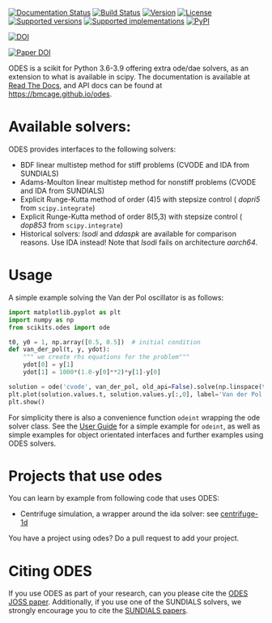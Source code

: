 [![Documentation Status](https://readthedocs.org/projects/scikits-odes/badge/?version=stable)](https://scikits-odes.readthedocs.org/en/stable/?badge=stable)
[![Build Status](https://travis-ci.org/bmcage/odes.svg?branch=master)](https://travis-ci.org/bmcage/odes)
[![Version](https://img.shields.io/pypi/v/scikits.odes.svg)](https://pypi.python.org/pypi/scikits.odes/)
[![License](https://img.shields.io/pypi/l/scikits.odes.svg)](https://pypi.python.org/pypi/scikits.odes/)
[![Supported versions](https://img.shields.io/pypi/pyversions/scikits.odes.svg)](https://pypi.python.org/pypi/scikits.odes/)
[![Supported implementations](https://img.shields.io/pypi/implementation/scikits.odes.svg)](https://pypi.python.org/pypi/scikits.odes/)
[![PyPI](https://img.shields.io/pypi/status/scikits.odes.svg)](https://pypi.python.org/pypi/scikits.odes/)


[![DOI](https://zenodo.org/badge/DOI/10.5281/zenodo.5511691.svg)](https://doi.org/10.5281/zenodo.5511691)


[![Paper DOI](http://joss.theoj.org/papers/10.21105/joss.00165/status.svg)](https://doi.org/10.21105/joss.00165)


ODES is a scikit for Python 3.6-3.9 offering extra ode/dae solvers, as an extension to what is available in scipy.
The documentation is available at [Read The Docs](https://scikits-odes.readthedocs.io/), and API docs can be found at https://bmcage.github.io/odes.

# Available solvers:
ODES provides interfaces to the following solvers:
* BDF linear multistep method for stiff problems (CVODE and IDA from SUNDIALS)
* Adams-Moulton linear multistep method for nonstiff problems (CVODE and IDA from SUNDIALS)
* Explicit Runge-Kutta method of order (4)5 with stepsize control ( *dopri5* from `scipy.integrate`)
* Explicit Runge-Kutta method of order 8(5,3) with stepsize control ( *dop853* from `scipy.integrate`)
* Historical solvers: *lsodi* and *ddaspk* are available for comparison reasons. Use IDA instead! Note that *lsodi* fails on architecture *aarch64*.


# Usage
A simple example solving the Van der Pol oscillator is as follows:

```python
import matplotlib.pyplot as plt
import numpy as np
from scikits.odes import ode

t0, y0 = 1, np.array([0.5, 0.5])  # initial condition
def van_der_pol(t, y, ydot):
    """ we create rhs equations for the problem"""
    ydot[0] = y[1]
    ydot[1] = 1000*(1.0-y[0]**2)*y[1]-y[0]

solution = ode('cvode', van_der_pol, old_api=False).solve(np.linspace(t0,500,200), y0)
plt.plot(solution.values.t, solution.values.y[:,0], label='Van der Pol oscillator')
plt.show()
```

For simplicity there is also a convenience function `odeint` wrapping the ode solver class. See the [User Guide](https://scikits-odes.readthedocs.io/) for a simple example for `odeint`, as well as simple examples for object orientated interfaces and further examples using ODES solvers.


# Projects that use odes
You can learn by example from following code that uses ODES:
* Centrifuge simulation, a wrapper around the ida solver: see [centrifuge-1d](https://github.com/bmcage/centrifuge-1d/blob/master/centrifuge1d/modules/shared/solver.py)

You have a project using odes? Do a pull request to add your project.

# Citing ODES
If you use ODES as part of your research, can you please cite the
[ODES JOSS paper](https://doi.org/10.21105/joss.00165). Additionally, if you use
one of the SUNDIALS solvers, we strongly encourage you to cite the
[SUNDIALS papers](https://computation.llnl.gov/projects/sundials/publications).

